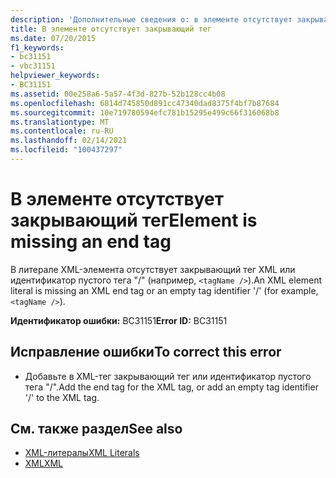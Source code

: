 ```yaml
---
description: 'Дополнительные сведения о: в элементе отсутствует закрывающий тег'
title: В элементе отсутствует закрывающий тег
ms.date: 07/20/2015
f1_keywords:
- bc31151
- vbc31151
helpviewer_keywords:
- BC31151
ms.assetid: 00e258a6-5a57-4f3d-827b-52b128cc4b08
ms.openlocfilehash: 6814d745850d891cc47340dad8375f4bf7b87684
ms.sourcegitcommit: 10e719780594efc781b15295e499c66f316068b8
ms.translationtype: MT
ms.contentlocale: ru-RU
ms.lasthandoff: 02/14/2021
ms.locfileid: "100437297"
---
```

# <a name="element-is-missing-an-end-tag"></a><span data-ttu-id="79f98-103">В элементе отсутствует закрывающий тег</span><span class="sxs-lookup"><span data-stu-id="79f98-103">Element is missing an end tag</span></span>

<span data-ttu-id="79f98-104">В литерале XML-элемента отсутствует закрывающий тег XML или идентификатор пустого тега "/" (например, `<tagName />`).</span><span class="sxs-lookup"><span data-stu-id="79f98-104">An XML element literal is missing an XML end tag or an empty tag identifier '/' (for example, `<tagName />`).</span></span>  
  
 <span data-ttu-id="79f98-105">**Идентификатор ошибки:** BC31151</span><span class="sxs-lookup"><span data-stu-id="79f98-105">**Error ID:** BC31151</span></span>  
  
## <a name="to-correct-this-error"></a><span data-ttu-id="79f98-106">Исправление ошибки</span><span class="sxs-lookup"><span data-stu-id="79f98-106">To correct this error</span></span>  
  
- <span data-ttu-id="79f98-107">Добавьте в XML-тег закрывающий тег или идентификатор пустого тега "/".</span><span class="sxs-lookup"><span data-stu-id="79f98-107">Add the end tag for the XML tag, or add an empty tag identifier '/' to the XML tag.</span></span>  
  
## <a name="see-also"></a><span data-ttu-id="79f98-108">См. также раздел</span><span class="sxs-lookup"><span data-stu-id="79f98-108">See also</span></span>

- [<span data-ttu-id="79f98-109">XML-литералы</span><span class="sxs-lookup"><span data-stu-id="79f98-109">XML Literals</span></span>](../language-reference/xml-literals/index.md)
- [<span data-ttu-id="79f98-110">XML</span><span class="sxs-lookup"><span data-stu-id="79f98-110">XML</span></span>](../programming-guide/language-features/xml/index.md)
